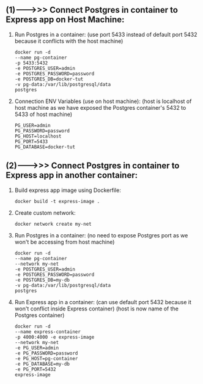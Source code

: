 ## (1)--->>> Connect Postgres in container to Express app on Host Machine:

1. Run Postgres in a container:
   (use port 5433 instead of default port 5432 because it conflicts with the host machine)

   ```
   docker run -d
   --name pg-container
   -p 5433:5432
   -e POSTGRES_USER=admin
   -e POSTGRES_PASSWORD=password
   -e POSTGRES_DB=docker-tut
   -v pg-data:/var/lib/postgresql/data
   postgres
   ```

2. Connection ENV Variables (use on host machine):
   (host is localhost of host machine as we have exposed the Postgres container's 5432 to 5433 of host machine)

   ```
   PG_USER=admin
   PG_PASSWORD=password
   PG_HOST=localhost
   PG_PORT=5433
   PG_DATABASE=docker-tut
   ```

## (2)--->>> Connect Postgres in container to Express app in another container:

1. Build express app image using Dockerfile:

   ```
   docker build -t express-image .
   ```

2. Create custom network:

   ```
   docker network create my-net
   ```

3. Run Postgres in a container:
   (no need to expose Postgres port as we won't be accessing from host machine)

   ```
   docker run -d
   --name pg-container
   --network my-net
   -e POSTGRES_USER=admin
   -e POSTGRES_PASSWORD=password
   -e POSTGRES_DB=my-db
   -v pg-data:/var/lib/postgresql/data
   postgres
   ```

4. Run Express app in a container:
   (can use default port 5432 because it won't conflict inside Express container)
   (host is now name of the Postgres container)

   ```
   docker run -d
   --name express-container
   -p 4000:4000 -e express-image
   --network my-net
   -e PG_USER=admin
   -e PG_PASSWORD=password
   -e PG_HOST=pg-container
   -e PG_DATABASE=my-db
   -e PG_PORT=5432
   express-image
   ```
